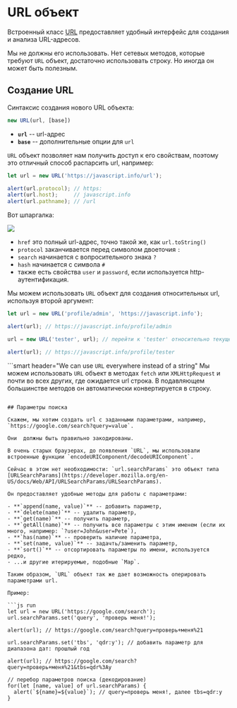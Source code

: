 
# URL объект

Встроенный класс [URL](https://developer.mozilla.org/ru/docs/Web/API/URL/URL) предоставляет удобный интерфейс для создания и анализа URL-адресов.

Мы не должны его использовать. Нет сетевых методов, которые требуют `URL` объект, достаточно использовать строку. Но иногда он может быть полезным.

## Создание URL

Синтаксис создания нового URL объекта:

```js
new URL(url, [base])
```

- **`url`** -- url-адрес
- **`base`** -- дополнительные опции для `url`

`URL` объект позволяет нам получить доступ к его свойствам, поэтому это отличный способ распарсить url, например:

```js run
let url = new URL('https://javascript.info/url');

alert(url.protocol); // https:
alert(url.host);     // javascript.info
alert(url.pathname); // /url
```

Вот шпаргалка:

![](url-object.png)

- `href` это полный url-адрес, точно такой же, как `url.toString()`
- `protocol` заканчивается перед символом двоеточия `:`
- `search` начинается с вопросительного знака `?`
- `hash` начинается с символа `#`
- также есть свойства `user` и `password`, если используется http-аутентификация.

Мы можем использовать `URL` объект для создания относительных url, используя второй аргумент:

```js run
let url = new URL('profile/admin', 'https://javascript.info');

alert(url); // https://javascript.info/profile/admin

url = new URL('tester', url); // перейти к 'tester' относительно текущего url

alert(url); // https://javascript.info/profile/tester
```

```smart header="We can use `URL` everywhere instead of a string"
Мы можем использовать `URL` объект в методах `fetch` или `XMLHttpRequest` и почти во всех других, где ожидается url строка.
В подавляющем большинстве методов он автоматически конвертируется в строку.
```

## Параметры поиска

Скажем, мы хотим создать url с заданными параметрами, например, `https://google.com/search?query=value`.

Они  должны быть правильно закодированы.

В очень старых браузерах, до появления `URL`, мы использовали встроенные функции `encodeURIComponent/decodeURIComponent`.

Сейчас в этом нет необходимости: `url.searchParams` это объект типа [URLSearchParams](https://developer.mozilla.org/en-US/docs/Web/API/URLSearchParams/URLSearchParams).

Он предоставляет удобные методы для работы с параметрами:

- **`append(name, value)`** -- добавить параметр,
- **`delete(name)`** -- удалить параметр,
- **`get(name)`** -- получить параметр,
- **`getAll(name)`** -- получить все параметры с этим именем (если их много, например: `?user=John&user=Pete`),
- **`has(name)`** -- проверить наличие параметра,
- **`set(name, value)`** -- задачть/заменить параметр,
- **`sort()`** -- отсортировать параметры по имени, используется редко,
- ...и другие итерируемые, подобные `Map`.

Таким образом, `URL` объект так же дает возможность оперировать параметрами url.

Пример:

```js run
let url = new URL('https://google.com/search');
url.searchParams.set('query', 'проверь меня!');

alert(url); // https://google.com/search?query=проверь+меня%21

url.searchParams.set('tbs', 'qdr:y'); // добавить параметр для диапазона дат: прошлый год

alert(url); // https://google.com/search?query=проверь+меня%21&tbs=qdr%3Ay

// перебор параметров поиска (декодирование)
for(let [name, value] of url.searchParams) {
  alert(`${name}=${value}`); // query=проверь меня!, далее tbs=qdr:y
}
```
